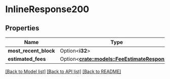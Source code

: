# InlineResponse200

## Properties

Name | Type | Description | Notes
------------ | ------------- | ------------- | -------------
**most_recent_block** | Option<**i32**> |  | [optional]
**estimated_fees** | Option<[**crate::models::FeeEstimateResponse**](fee_estimate_response.md)> |  | [optional]

[[Back to Model list]](../README.md#documentation-for-models) [[Back to API list]](../README.md#documentation-for-api-endpoints) [[Back to README]](../README.md)


